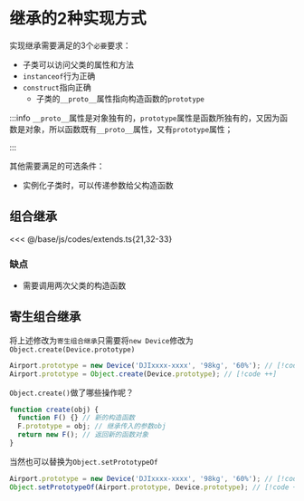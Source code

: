 # 继承的2种实现方式

实现继承需要满足的3个`必要`要求：

- 子类可以访问父类的属性和方法
- `instanceof`行为正确
- `construct`指向正确
  - 子类的`__proto__`属性指向构造函数的`prototype`

:::info
`__proto__`属性是对象独有的，`prototype`属性是函数所独有的，又因为函数是对象，所以函数既有`__proto__`属性，又有`prototype`属性；

:::

其他需要满足的可选条件：

- 实例化子类时，可以传递参数给父构造函数

## 组合继承

<<< @/base/js/codes/extends.ts{21,32-33}

### 缺点

- 需要调用两次父类的构造函数

## 寄生组合继承

将上述修改为`寄生组合继承`只需要将`new Device`修改为`Object.create(Device.prototype)`

```js
Airport.prototype = new Device('DJIxxxx-xxxx', '98kg', '60%'); // [!code --]
Airport.prototype = Object.create(Device.prototype); // [!code ++]
```

`Object.create()`做了哪些操作呢？

```ts
function create(obj) {
  function F() {} // 新的构造函数
  F.prototype = obj; // 继承传入的参数obj
  return new F(); // 返回新的函数对象
}
```

当然也可以替换为`Object.setPrototypeOf`

```js
Airport.prototype = new Device('DJIxxxx-xxxx', '98kg', '60%'); // [!code --]
Object.setPrototypeOf(Airport.prototype, Device.prototype); // [!code ++]
```

